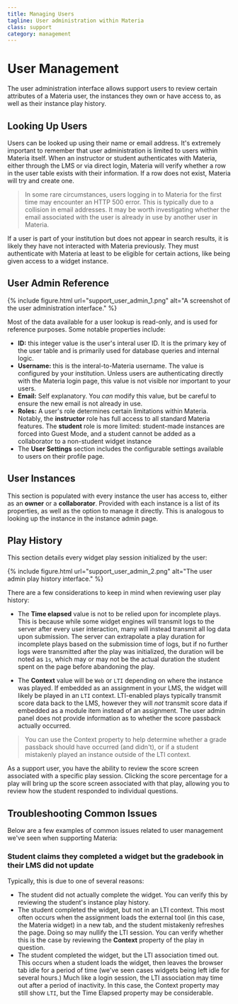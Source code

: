 ```yaml
---
title: Managing Users
tagline: User administration within Materia
class: support
category: management
---
```


# User Management

The user administration interface allows support users to review certain attributes of a Materia user, the instances they own or have access to, as well as their instance play history.

## Looking Up Users

Users can be looked up using their name or email address. It's extremely important to remember that user administration is limited to users within Materia itself. When an instructor or student authenticates with Materia, either through the LMS or via direct login, Materia will verify whether a row in the user table exists with their information. If a row does not exist, Materia will try and create one.

> In some rare circumstances, users logging in to Materia for the first time may encounter an HTTP 500 error.  This is typically due to a collision in email addresses. It may be worth investigating whether the email associated with the user is already in use by another user in Materia.

If a user is part of your institution but does not appear in search results, it is likely they have not interacted with Materia previously. They must authenticate with Materia at least to be eligible for certain actions, like being given access to a widget instance.

## User Admin Reference

{% include figure.html
	url="support_user_admin_1.png"
	alt="A screenshot of the user administration interface."
%}

Most of the data available for a user lookup is read-only, and is used for reference purposes. Some notable properties include:

- **ID:** this integer value is the user's interal user ID. It is the primary key of the user table and is primarily used for database queries and internal logic.
- **Username:** this is the interal-to-Materia username. The value is configured by your institution. Unless users are authenticating directly with the Materia login page, this value is not visible nor important to your users.
- **Email:** Self explanatory. You *can* modify this value, but be careful to ensure the new email is not already in use.
- **Roles:** A user's role determines certain limitations within Materia. Notably, the **instructor** role has full access to all standard Materia features. The **student** role is more limited: student-made instances are forced into Guest Mode, and a student cannot be added as a collaborator to a non-student widget instance
- The **User Settings** section includes the configurable settings available to users on their profile page.

## User Instances

This section is populated with every instance the user has access to, either as an **owner** or a **collaborator**. Provided with each instance is a list of its properties, as well as the option to manage it directly. This is analogous to looking up the instance in the instance admin page.

## Play History

This section details every widget play session initialized by the user:

{% include figure.html
	url="support_user_admin_2.png"
	alt="The user admin play history interface."
%}

There are a few considerations to keep in mind when reviewing user play history:

- The **Time elapsed** value is not to be relied upon for incomplete plays. This is because while some widget engines will transmit logs to the server after every user interaction, many will instead transmit all log data upon submission. The server can extrapolate a play duration for incomplete plays based on the submission time of logs, but if no further logs were transmitted after the play was initialized, the duration will be noted as `1s`, which may or may not be the actual duration the student spent on the page before abandoning the play.

- The **Context** value will be `Web` or `LTI` depending on where the instance was played. If embedded as an assignment in your LMS, the widget will likely be played in an `LTI` context. LTI-enabled plays typically transmit score data back to the LMS, however they will *not* transmit score data if embedded as a module item instead of an assignment. The user admin panel does not provide information as to whether the score passback actually occurred.

> You can use the Context property to help determine whether a grade passback should have occurred (and didn't), or if a student mistakenly played an instance outside of the LTI context.

As a support user, you have the ability to review the score screen associated with a specific play session. Clicking the score percentage for a play will bring up the score screen associated with that play, allowing you to review how the student responded to individual questions.

## Troubleshooting Common Issues

Below are a few examples of common issues related to user management we've seen when supporting Materia:

### Student claims they completed a widget but the gradebook in their LMS did not update

Typically, this is due to one of several reasons:

- The student did not actually complete the widget. You can verify this by reviewing the student's instance play history.
- The student completed the widget, but not in an LTI context. This most often occurs when the assignment loads the external tool (in this case, the Materia widget) in a new tab, and the student mistakenly refreshes the page. Doing so may nullify the LTI session. You can verify whether this is the case by reviewing the **Context** property of the play in question.
- The student completed the widget, but the LTI association timed out. This occurs when a student loads the widget, then leaves the browser tab idle for a period of time (we've seen cases widgets being left idle for several hours.) Much like a login session, the LTI association may time out after a period of inactivity. In this case, the Context property may still show `LTI`, but the Time Elapsed property may be considerable.


